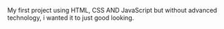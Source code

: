My first project using HTML, CSS AND JavaScript but without advanced technology, i wanted it to just good looking.